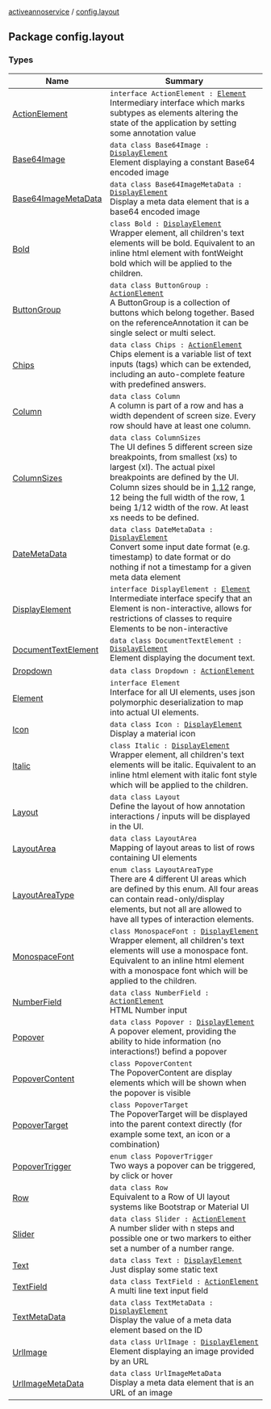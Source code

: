 [activeannoservice](../index.md) / [config.layout](./index.md)

## Package config.layout

### Types

| Name | Summary |
|---|---|
| [ActionElement](-action-element.md) | `interface ActionElement : `[`Element`](-element.md)<br>Intermediary interface which marks subtypes as elements altering the state of the application by setting some annotation value |
| [Base64Image](-base64-image/index.md) | `data class Base64Image : `[`DisplayElement`](-display-element.md)<br>Element displaying a constant Base64 encoded image |
| [Base64ImageMetaData](-base64-image-meta-data/index.md) | `data class Base64ImageMetaData : `[`DisplayElement`](-display-element.md)<br>Display a meta data element that is a base64 encoded image |
| [Bold](-bold/index.md) | `class Bold : `[`DisplayElement`](-display-element.md)<br>Wrapper element, all children's text elements will be bold. Equivalent to an inline html element with fontWeight bold which will be applied to the children. |
| [ButtonGroup](-button-group/index.md) | `data class ButtonGroup : `[`ActionElement`](-action-element.md)<br>A ButtonGroup is a collection of buttons which belong together. Based on the referenceAnnotation it can be single select or multi select. |
| [Chips](-chips/index.md) | `data class Chips : `[`ActionElement`](-action-element.md)<br>Chips element is a variable list of text inputs (tags) which can be extended, including an auto-complete feature with predefined answers. |
| [Column](-column/index.md) | `data class Column`<br>A column is part of a row and has a width dependent of screen size. Every row should have at least one column. |
| [ColumnSizes](-column-sizes/index.md) | `data class ColumnSizes`<br>The UI defines 5 different screen size breakpoints, from smallest (xs) to largest (xl). The actual pixel breakpoints are defined by the UI. Column sizes should be in [1,12](#) range, 12 being the full width of the row, 1 being 1/12 width of the row. At least xs needs to be defined. |
| [DateMetaData](-date-meta-data/index.md) | `data class DateMetaData : `[`DisplayElement`](-display-element.md)<br>Convert some input date format (e.g. timestamp) to date format or do nothing if not a timestamp for a given meta data element |
| [DisplayElement](-display-element.md) | `interface DisplayElement : `[`Element`](-element.md)<br>Intermediate interface specify that an Element is non-interactive, allows for restrictions of classes to require Elements to be non-interactive |
| [DocumentTextElement](-document-text-element/index.md) | `data class DocumentTextElement : `[`DisplayElement`](-display-element.md)<br>Element displaying the document text. |
| [Dropdown](-dropdown/index.md) | `data class Dropdown : `[`ActionElement`](-action-element.md) |
| [Element](-element.md) | `interface Element`<br>Interface for all UI elements, uses json polymorphic deserialization to map into actual UI elements. |
| [Icon](-icon/index.md) | `data class Icon : `[`DisplayElement`](-display-element.md)<br>Display a material icon |
| [Italic](-italic/index.md) | `class Italic : `[`DisplayElement`](-display-element.md)<br>Wrapper element, all children's text elements will be italic. Equivalent to an inline html element with italic font style which will be applied to the children. |
| [Layout](-layout/index.md) | `data class Layout`<br>Define the layout of how annotation interactions / inputs will be displayed in the UI. |
| [LayoutArea](-layout-area/index.md) | `data class LayoutArea`<br>Mapping of layout areas to list of rows containing UI elements |
| [LayoutAreaType](-layout-area-type/index.md) | `enum class LayoutAreaType`<br>There are 4 different UI areas which are defined by this enum. All four areas can contain read-only/display elements, but not all are allowed to have all types of interaction elements. |
| [MonospaceFont](-monospace-font/index.md) | `class MonospaceFont : `[`DisplayElement`](-display-element.md)<br>Wrapper element, all children's text elements will use a monospace font. Equivalent to an inline html element with a monospace font which will be applied to the children. |
| [NumberField](-number-field/index.md) | `data class NumberField : `[`ActionElement`](-action-element.md)<br>HTML Number input |
| [Popover](-popover/index.md) | `data class Popover : `[`DisplayElement`](-display-element.md)<br>A popover element, providing the ability to hide information (no interactions!) befind a popover |
| [PopoverContent](-popover-content/index.md) | `class PopoverContent`<br>The PopoverContent are display elements which will be shown when the popover is visible |
| [PopoverTarget](-popover-target/index.md) | `class PopoverTarget`<br>The PopoverTarget will be displayed into the parent context directly (for example some text, an icon or a combination) |
| [PopoverTrigger](-popover-trigger/index.md) | `enum class PopoverTrigger`<br>Two ways a popover can be triggered, by click or hover |
| [Row](-row/index.md) | `data class Row`<br>Equivalent to a Row of UI layout systems like Bootstrap or Material UI |
| [Slider](-slider/index.md) | `data class Slider : `[`ActionElement`](-action-element.md)<br>A number slider with n steps and possible one or two markers to either set a number of a number range. |
| [Text](-text/index.md) | `data class Text : `[`DisplayElement`](-display-element.md)<br>Just display some static text |
| [TextField](-text-field/index.md) | `data class TextField : `[`ActionElement`](-action-element.md)<br>A multi line text input field |
| [TextMetaData](-text-meta-data/index.md) | `data class TextMetaData : `[`DisplayElement`](-display-element.md)<br>Display the value of a meta data element based on the ID |
| [UrlImage](-url-image/index.md) | `data class UrlImage : `[`DisplayElement`](-display-element.md)<br>Element displaying an image provided by an URL |
| [UrlImageMetaData](-url-image-meta-data/index.md) | `data class UrlImageMetaData`<br>Display a meta data element that is an URL of an image |
